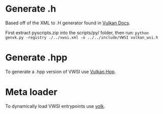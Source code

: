 # Generate .h
Based off of the XML to .H generator found in [Vulkan Docs](https://github.com/KhronosGroup/Vulkan-Docs/tree/master/xml).

First extract pyscripts.zip into the scripts/py/ folder, then run: `python genvk.py -registry ./../vwsi.xml -o ../../include/VWSI vulkan_wsi.h`

# Generate .hpp
To generate a .hpp version of VWSI use [Vulkan Hpp](https://github.com/KhronosGroup/Vulkan-Hpp).

# Meta loader
To dynamically load VWSI entrypoints use [volk](https://github.com/zeux/volk).

